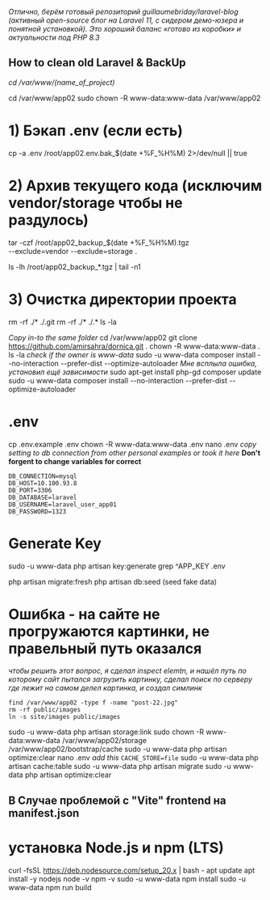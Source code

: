 _Отлично, берём готовый репозиторий guillaumebriday/laravel-blog (активный open-source блог на Laravel 11, с сидером демо-юзера и понятной установкой). Это хороший баланс «готово из коробки» и актуальности под PHP 8.3_

## How to clean old Laravel & BackUp
*cd /var/www/(name_of_project)*

cd /var/www/app02
sudo chown -R www-data:www-data /var/www/app02

# 1) Бэкап .env (если есть)
cp -a .env /root/app02.env.bak_$(date +%F_%H%M) 2>/dev/null || true

# 2) Архив текущего кода (исключим vendor/storage чтобы не раздулось)
tar -czf /root/app02_backup_$(date +%F_%H%M).tgz \
  --exclude=vendor --exclude=storage .

ls -lh /root/app02_backup_*.tgz | tail -n1

# 3) Очистка директории проекта
rm -rf ./* ./.git
rm -rf ./* ./.*
ls -la

*Copy in-to the same folder*
cd /var/www/app02
git clone https://github.com/amirsahra/dornica.git .
chown -R www-data:www-data .
ls -la *check if the owner is www-data*
sudo -u www-data composer install --no-interaction --prefer-dist --optimize-autoloader
*Мне всплыла ошибка, установил ещё зависимости*
sudo apt-get install php-gd
composer update
sudo -u www-data composer install --no-interaction --prefer-dist --optimize-autoloader

# .env
cp .env.example .env
chown -R www-data:www-data .env
nano .env
*copy setting to db connection from other personal examples or took it here*
**Don't forgent to change variables for correct**
```
DB_CONNECTION=mysql
DB_HOST=10.100.93.8
DB_PORT=3306
DB_DATABASE=laravel
DB_USERNAME=laravel_user_app01
DB_PASSWORD=1323
```

# Generate Key
sudo -u www-data php artisan key:generate
grep ^APP_KEY .env

php artisan migrate:fresh
php artisan db:seed (seed fake data)

# Ошибка - на сайте не прогружаются картинки, не правельный путь оказался
*чтобы решить этот вопрос, я сделал inspect elemtn, и нашёл путь по которому сайт пытался загрузить картинку, сделал поиск по серверу где лежит на самом делел картинка, и создал симлинк*
```
find /var/www/app02 -type f -name "post-22.jpg"
rm -rf public/images
ln -s site/images public/images
```

sudo -u www-data php artisan storage:link
sudo chown -R www-data:www-data /var/www/app02/storage /var/www/app02/bootstrap/cache
sudo -u www-data php artisan optimize:clear
nano .env *add this*
`CACHE_STORE=file`
sudo -u www-data php artisan cache:table
sudo -u www-data php artisan migrate
sudo -u www-data php artisan optimize:clear


## В Случае проблемой с "Vite" frontend на manifest.json
# установка Node.js и npm (LTS)
curl -fsSL https://deb.nodesource.com/setup_20.x | bash -
apt update
apt install -y nodejs
node -v
npm -v
sudo -u www-data npm install
sudo -u www-data npm run build


